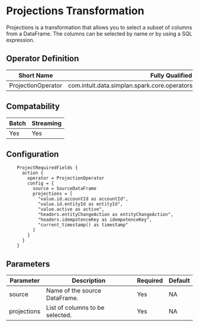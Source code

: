 # Projections Transformation

Projections is a transformation that allows you to select a subset of columns from a DataFrame. The columns can be selected by name or by using a SQL expression.

## Operator Definition

| Short Name | Fully Qualified Name |
|-----------|-------------|
| ProjectionOperator | com.intuit.data.simplan.spark.core.operators.transformations.ProjectionOperator |

## Compatability

| Batch | Streaming |
|-------|-----------|
| Yes | Yes |

## Configuration

```hocon
    ProjectRequiredFields {
      action {
        operator = ProjectionOperator
        config = {
          source = SourceDataFrame
          projections = [
            "value.id.accountId as accountId",
            "value.id.entityId as entityId",
            "value.active as active",
            "headers.entityChangeAction as entityChangeAction",
            "headers.idempotenceKey as idempotenceKey",
            "current_timestamp() as timestamp"
          ]
        }
      }
    }
```

## Parameters
| Parameter | Description | Required | Default |
|-----------|-------------|----------|---------|
| source | Name of the source DataFrame. | Yes | NA |
| projections | List of columns to be selected. | Yes | NA |